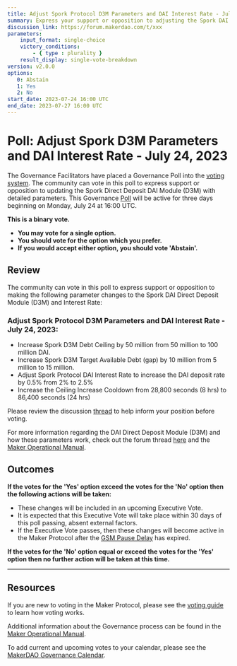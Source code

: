 ```yaml
---
title: Adjust Spork Protocol D3M Parameters and DAI Interest Rate - July 24, 2023
summary: Express your support or opposition to adjusting the Spork DAI Direct Deposit Module (D3M) parameters and DAI Interest Rate.
discussion_link: https://forum.makerdao.com/t/xxx
parameters:
    input_format: single-choice
    victory_conditions:
        - { type : plurality }
    result_display: single-vote-breakdown
version: v2.0.0
options:
   0: Abstain
   1: Yes
   2: No
start_date: 2023-07-24 16:00 UTC
end_date: 2023-07-27 16:00 UTC
---
```

# Poll: Adjust Spork D3M Parameters and DAI Interest Rate - July 24, 2023

The Governance Facilitators have placed a Governance Poll into the [voting system](https://vote.makerdao.com/polling). The community can vote in this poll to express support or opposition to updating the Spork Direct Deposit DAI Module (D3M) with detailed parameters. This Governance [Poll](https://manual.makerdao.com/governance/governance-cycle/weekly-governance-cycle#weekly-governance-cycle-definitions-mip16c1) will be active for three days beginning on Monday, July 24 at 16:00 UTC.

**This is a binary vote.**
- **You may vote for a single option.**
- **You should vote for the option which you prefer.**
- **If you would accept either option, you should vote 'Abstain'.**

## Review

The community can vote in this poll to express support or opposition to making the following parameter changes to the Spork DAI Direct Deposit Module (D3M) and Interest Rate:

  ### Adjust Spork Protocol D3M Parameters and DAI Interest Rate - July 24, 2023:
  - Increase Spork D3M Debt Ceiling by 50 million from 50 million to 100 million DAI.
  - Increase Spork D3M Target Available Debt (gap) by 10 million from 5 million to 15 million.
  - Adjust Spork Protocol DAI Interest Rate to increase the DAI deposit rate by 0.5% from 2% to 2.5%
  - Increase the Ceiling Increase Cooldown from 28,800 seconds (8 hrs) to 86,400 seconds (24 hrs)

Please review the discussion [thread](https://forum.makerdao.com/t/xxx) to help inform your position before voting.

For more information regarding the DAI Direct Deposit Module (D3M) and how these parameters work, check out the forum thread [here](https://forum.makerdao.com/t/discussion-direct-deposit-dai-module-d3m/7357) and the [Maker Operational Manual](https://manual.makerdao.com/module-index/module-dai-direct-deposit).

## Outcomes

**If the votes for the 'Yes' option exceed the votes for the 'No' option then the following actions will be taken:**
* These changes will be included in an upcoming Executive Vote.
* It is expected that this Executive Vote will take place within 30 days of this poll passing, absent external factors.
* If the Executive Vote passes, then these changes will become active in the Maker Protocol after the [GSM Pause Delay](https://manual.makerdao.com/parameter-index/core/param-gsm-pause-delay) has expired.

**If the votes for the 'No' option equal or exceed the votes for the 'Yes' option then no further action will be taken at this time.**

---

## Resources

If you are new to voting in the Maker Protocol, please see the [voting guide](https://manual.makerdao.com/governance/voting-in-makerdao/on-chain-governance) to learn how voting works.

Additional information about the Governance process can be found in the [Maker Operational Manual](https://manual.makerdao.com).

To add current and upcoming votes to your calendar, please see the [MakerDAO Governance Calendar](https://manual.makerdao.com/makerdao/calendars/governance-calendar).
